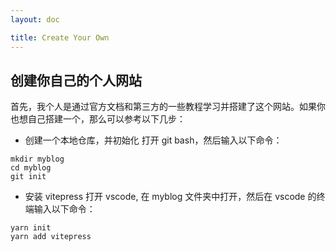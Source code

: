 ```yaml
---
layout: doc

title: Create Your Own
---
```


## 创建你自己的个人网站

首先，我个人是通过官方文档和第三方的一些教程学习并搭建了这个网站。如果你也想自己搭建一个，那么可以参考以下几步：

- 创建一个本地仓库，并初始化
  打开 git bash，然后输入以下命令：

```
mkdir myblog
cd myblog
git init
```

- 安装 vitepress
  打开 vscode, 在 myblog 文件夹中打开，然后在 vscode 的终端输入以下命令：

```
yarn init
yarn add vitepress
```
